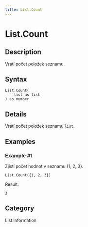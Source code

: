 ```yaml
---
title: List.Count
---
```


# List.Count


## Description

Vrátí počet položek seznamu.


## Syntax

```powerquery
List.Count(
    list as list
) as number
```


## Details

Vrátí počet položek seznamu <code>list</code>.


## Examples

### Example #1 
Zjistí počet hodnot v seznamu \{1, 2, 3}.
```powerquery
List.Count({1, 2, 3})
```

Result: 
```powerquery
3
```




## Category
List.Information
